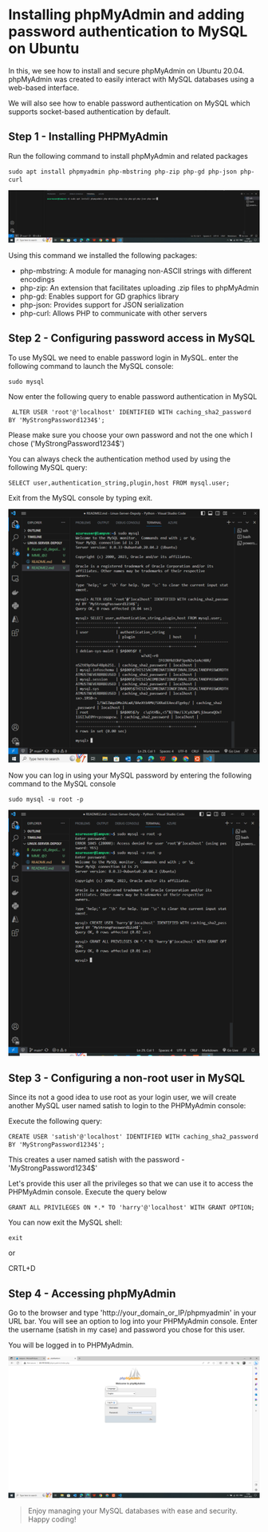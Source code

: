 # Installing phpMyAdmin and adding password authentication to MySQL on Ubuntu
In this, we see how to install and secure phpMyAdmin on Ubuntu 20.04. phpMyAdmin was created to easily interact with MySQL databases using a web-based interface.

We will also see how to enable password authentication on MySQL which supports socket-based authentication by default.

## Step 1 - Installing PHPMyAdmin 

Run the following command to install phpMyAdmin and related packages
```
sudo apt install phpmyadmin php-mbstring php-zip php-gd php-json php-curl
```
![App Screenshot](./Screenshot%20(38).png)

Using this command we installed the following packages:

* php-mbstring: A module for managing non-ASCII strings with different encodings
* php-zip: An extension that facilitates uploading .zip files to phpMyAdmin
* php-gd: Enables support for GD graphics library
* php-json: Provides support for JSON serialization
* php-curl: Allows PHP to communicate with other servers

## Step 2 - Configuring password access in MySQL
 To use MySQL we need to enable password login in MySQL. enter the following command to launch the MySQL console:
 ```
 sudo mysql
 ```
 Now enter the following query to enable password authentication in MySQL
```
 ALTER USER 'root'@'localhost' IDENTIFIED WITH caching_sha2_password BY 'MyStrongPassword1234$';
```
Please make sure you choose your own password and not the one which I chose ('MyStrongPassword1234$')

You can always check the authentication method used by using the following MySQL query:
```
SELECT user,authentication_string,plugin,host FROM mysql.user;
```

Exit from the MySQL console by typing exit.

![App Screenshot](./Screenshot%20(44).png)

Now you can log in using your MySQL password by entering the following command to the MySQL console

```
sudo mysql -u root -p
```
![App Screenshot](./Screenshot%20(46).png)
## Step 3 - Configuring a non-root user in MySQL

Since its not a good idea to use root as your login user, we will create another MySQL user named satish to login to the PHPMyAdmin console:

Execute the following query:
```
CREATE USER 'satish'@'localhost' IDENTIFIED WITH caching_sha2_password BY 'MyStrongPassword1234$';
```
This creates a user named satish with the password - 'MyStrongPassword1234$'

Let's provide this user all the privileges so that we can use it to access the PHPMyAdmin console. Execute the query below
```
GRANT ALL PRIVILEGES ON *.* TO 'harry'@'localhost' WITH GRANT OPTION;
```
You can now exit the MySQL shell:
```
exit 
```
or

CRTL+D

## Step 4 - Accessing phpMyAdmin 

Go to the browser and type 'http://your_domain_or_IP/phpmyadmin' in your URL bar. You will see an option to log into your PHPMyAdmin console. Enter the username (satish in my case) and password you chose for this user.

You will be logged in to PHPMyAdmin.


![App Screenshot](./Screenshot%20(48).png)



> Enjoy managing your MySQL databases with ease and security. Happy coding!

